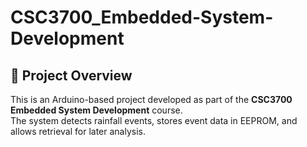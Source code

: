 # CSC3700_Embedded-System-Development

## 📌 Project Overview
This is an Arduino-based project developed as part of the **CSC3700 Embedded System Development** course.  
The system detects rainfall events, stores event data in EEPROM, and allows retrieval for later analysis.

